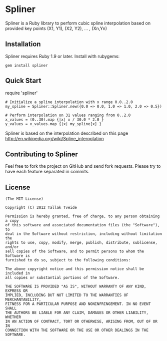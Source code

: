 Spliner
=======

Spliner is a Ruby library to perform cubic spline interpolation
based on provided key points (X1, Y1), (X2, Y2), ... , (Xn,Yn)

Installation
------------

Spliner requires Ruby 1.9 or later. Install with rubygems:

    gem install spliner

Quick Start
-----------

require 'spliner'

    # Initialize a spline interpolation with x range 0.0..2.0
    my_spline = Spliner::Spliner.new({0.0 => 0.0, 1.0 => 1.0, 2.0 => 0.5})

    # Perform interpolation on 31 values ranging from 0..2.0
    x_values = (0..30).map {|x| x / 30.0 * 2.0 }
    y_values = x_values.map {|x| my_spline[x] }

Spliner is based on the interpolation described on this page
http://en.wikipedia.org/wiki/Spline_interpolation
 

Contributing to Spliner
--------------------------

Feel free to fork the project on GitHub and send fork requests. Please 
try to have each feature separated in commits.



License
-------

    (The MIT License)

    Copyright (C) 2012 Tallak Tveide

    Permission is hereby granted, free of charge, to any person obtaining a copy
    of this software and associated documentation files (the "Software"), to
    deal in the Software without restriction, including without limitation the
    rights to use, copy, modify, merge, publish, distribute, sublicense, and/or
    sell copies of the Software, and to permit persons to whom the Software is
    furnished to do so, subject to the following conditions:

    The above copyright notice and this permission notice shall be included in
    all copies or substantial portions of the Software.

    THE SOFTWARE IS PROVIDED "AS IS", WITHOUT WARRANTY OF ANY KIND, EXPRESS OR
    IMPLIED, INCLUDING BUT NOT LIMITED TO THE WARRANTIES OF MERCHANTABILITY,
    FITNESS FOR A PARTICULAR PURPOSE AND NONINFRINGEMENT. IN NO EVENT SHALL
    THE AUTHORS BE LIABLE FOR ANY CLAIM, DAMAGES OR OTHER LIABILITY, WHETHER
    IN AN ACTION OF CONTRACT, TORT OR OTHERWISE, ARISING FROM, OUT OF OR IN
    CONNECTION WITH THE SOFTWARE OR THE USE OR OTHER DEALINGS IN THE SOFTWARE.



